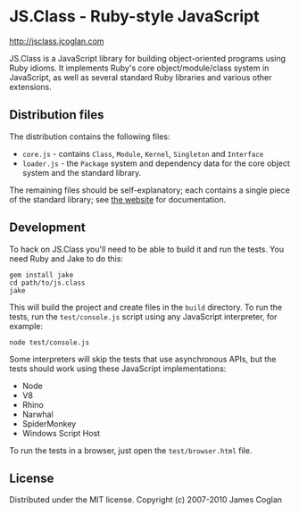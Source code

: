 JS.Class - Ruby-style JavaScript
===

http://jsclass.jcoglan.com

JS.Class is a JavaScript library for building object-oriented programs using Ruby
idioms. It implements Ruby's core object/module/class system in JavaScript, as well
as several standard Ruby libraries and various other extensions.


Distribution files
---

The distribution contains the following files:

* `core.js` - contains `Class`, `Module`, `Kernel`, `Singleton` and `Interface`
* `loader.js` - the `Package` system and dependency data for the core object
  system and the standard library.

The remaining files should be self-explanatory; each contains a single piece of the
standard library; see [the website](http://jsclass.jcoglan.com) for documentation.


Development
---

To hack on JS.Class you'll need to be able to build it and run the tests. You
need Ruby and Jake to do this:

    gem install jake
    cd path/to/js.class
    jake

This will build the project and create files in the `build` directory. To run the
tests, run the `test/console.js` script using any JavaScript interpreter, for
example:

    node test/console.js

Some interpreters will skip the tests that use asynchronous APIs, but the tests
should work using these JavaScript implementations:

  * Node
  * V8
  * Rhino
  * Narwhal
  * SpiderMonkey
  * Windows Script Host

To run the tests in a browser, just open the `test/browser.html` file.


License
---

Distributed under the MIT license.
Copyright (c) 2007-2010 James Coglan

